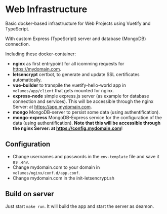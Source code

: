 # Web Infrastructure

Basic docker-based infrastructure for Web Projects using Vuetify and TypeScript.

With custom Express (TypeScript) server and database (MongoDB) connection.

Including these docker-container:

- **nginx** as first entrypoint for all icomming requests for <https://mydomain.com>.
- **letsencrypt** certbot, to generate and update SSL certificates automatically.
- **vue-builder** to transpile the vuetify-hello-world app in `volumes/app/client` that gets mounted for nginx.
- **express-node** simple express.js server (as example for database connection and services). This will be accessible through the nginx Server: at <https://app.mydomain.com>.
- **mongo** MongoDB-server to persist some data (using authentification).
- **mongo-express** MongoDB-Express service for the configuration of the data (using authentification). **Note that this will be accessible through the nginx Server: at <https://config.mydomain.com>**!

## Configuration

- Change usernames and passwords in the `env-template` file and save it as `.env`.
- Change mydomain.com to your domain in `volumes/nginx/conf.d/app.conf`.
- Change mydomain.com in the init-letsencrypt.sh

## Build on server

Just start `make run`. It will build the app and start the server as deamon.
